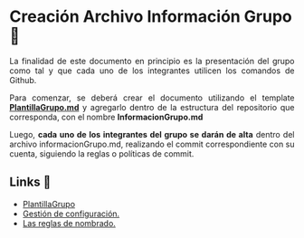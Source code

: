 # Creación Archivo Información Grupo :green_book:

<p align="justify">La finalidad de este documento en principio es la presentación del grupo como tal y que cada uno de los integrantes utilicen los comandos de Github.</p>

<p align="justify">Para comenzar, se deberá crear el documento utilizando el template <b><a href="https://github.com/TUP-MSI/2020_MSI/blob/master/resources/MSI_PlantillaGrupo.md">PlantillaGrupo.md</a></b> y agregarlo dentro de la estructura del repositorio que corresponda, con el nombre <b>InformacionGrupo.md</b></p>

<p align="justify">Luego, <b>cada uno de los integrantes del grupo se darán de alta</b> dentro del archivo informacionGrupo.md, realizando el commit correspondiente con su  cuenta, siguiendo la reglas o políticas de commit.</p>

## Links 📄
 
 * [PlantillaGrupo](https://github.com/TUP-MSI/2020_MSI/blob/master/resources/MSI_PlantillaGrupo.md)
 * [Gestión de configuración.](https://github.com/TUP-MSI/2020_MSI/blob/master/resources/MSI_GestionConfiguracion.md)
 * [Las reglas de nombrado.](https://github.com/TUP-MSI/2020_MSI/blob/master/resources/MSI_ReglaNombrado.md)
